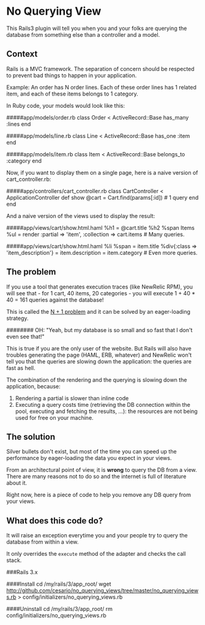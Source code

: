 No Querying View
================

This Rails3 plugin will tell you when you and your folks are querying the
database from something else than a controller and a model.

Context
-------

Rails is a MVC framework. The separation of concern should be respected
to prevent bad things to happen in your application.

Example: An order has N order lines. Each of these order lines has 1
related item, and each of these items belongs to 1 category.

In Ruby code, your models would look like this:

#####app/models/order.rb
    class Order < ActiveRecord::Base
      has_many :lines
    end


#####app/models/line.rb
    class Line < ActiveRecord::Base
      has_one :item
    end


#####app/models/item.rb
    class Item < ActiveRecord::Base
      belongs_to :category
    end


Now, if you want to display them on a single page, here is a naive version of
cart_controller.rb:

#####app/controllers/cart_controller.rb
    class CartController < ApplicationController
      def show
        @cart = Cart.find(params[:id])  # 1 query
      end
    end

And a naive version of the views used to display the result:

#####app/views/cart/show.html.haml
    %h1
      = @cart.title
    %h2
      %span Items
      %ul
        = render :partial => 'item', :collection => cart.items        # Many queries.

#####app/views/cart/show.html.haml
    %li
      %span
        = item.title
      %div{:class => 'item_description'}
        = item.description
        = item.category       # Even more queries.

The problem
-----------

If you use a tool that generates execution traces (like NewRelic RPM),
you will see that - for 1 cart, 40 items, 20 categories - you will
execute 1 + 40 * 40 = 161 queries against the database!

This is called the [N + 1 problem](http://guides.rubyonrails.org/active_record_querying.html#eager-loading-associations) and it can be solved by an eager-loading strategy.

######## OH: "Yeah, but my database is so small and so fast that I don't even see that!"

This is true if you are the only user of the website.  But Rails will also have
troubles generating the page (HAML, ERB, whatever) and NewRelic won't tell you
that the queries are slowing down the application: the queries are fast as
hell.

The combination of the rendering and the querying is slowing down the application, because:

  1. Rendering a partial is slower than inline code
  2. Executing a query costs time (retrieving the DB connection within
     the pool, executing and fetching the results, ...): the resources
     are not being used for free on your machine.

The solution
------------

Silver bullets don't exist, but most of the time you can speed up the
performance by eager-loading the data you expect in your views.

From an architectural point of view, it is **wrong** to query the DB
from a view. There are many reasons not to do so and the internet is
full of literature about it.

Right now, here is a piece of code to help you remove any DB query from your
views.

## What does this code do?

It will raise an exception everytime you and your people try to query the
database from within a view.

It only overrides the ``execute`` method of the adapter and checks the
call stack.

###Rails 3.x

####Install
    cd /my/rails/3/app_root/
    wget http://github.com/cesario/no_querying_views/tree/master/no_querying_views.rb > config/initializers/no_querying_views.rb

####Uninstall
    cd /my/rails/3/app_root/
    rm config/initializers/no_querying_views.rb
